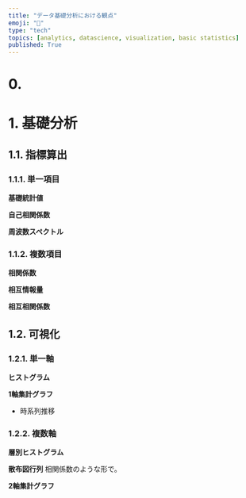```yaml
---
title: "データ基礎分析における観点"
emoji: "🤔"
type: "tech"
topics: [analytics, datascience, visualization, basic statistics]
published: True
---
```


# 0. 

# 1. 基礎分析
## 1.1. 指標算出
### 1.1.1. 単一項目
**基礎統計値**

**自己相関係数**

**周波数スペクトル**

### 1.1.2. 複数項目
**相関係数**

**相互情報量**

**相互相関係数**

## 1.2. 可視化
### 1.2.1. 単一軸
**ヒストグラム**

**1軸集計グラフ**
- 時系列推移

### 1.2.2. 複数軸
**層別ヒストグラム**

**散布図行列**
相関係数のような形で。

**2軸集計グラフ**

